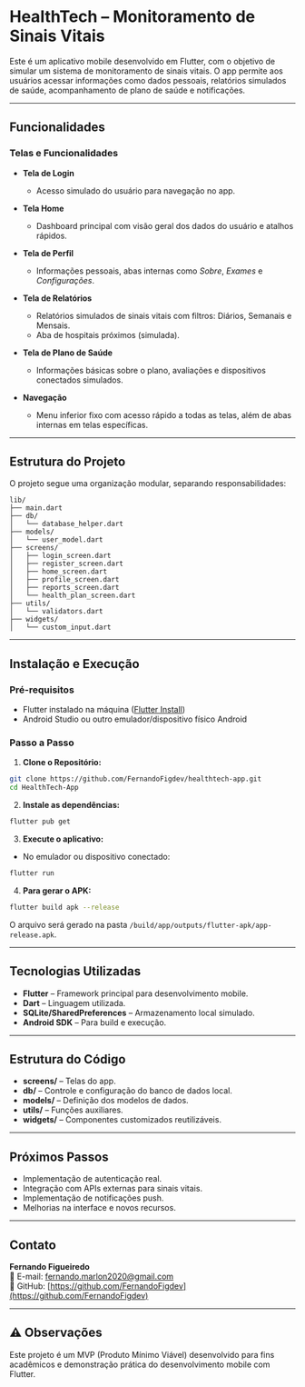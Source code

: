 
# HealthTech – Monitoramento de Sinais Vitais

Este é um aplicativo mobile desenvolvido em Flutter, com o objetivo de simular um sistema de monitoramento de sinais vitais. O app permite aos usuários acessar informações como dados pessoais, relatórios simulados de saúde, acompanhamento de plano de saúde e notificações.

---

## Funcionalidades

### Telas e Funcionalidades

- **Tela de Login**
  - Acesso simulado do usuário para navegação no app.

- **Tela Home**
  - Dashboard principal com visão geral dos dados do usuário e atalhos rápidos.

- **Tela de Perfil**
  - Informações pessoais, abas internas como *Sobre*, *Exames* e *Configurações*.

- **Tela de Relatórios**
  - Relatórios simulados de sinais vitais com filtros: Diários, Semanais e Mensais.
  - Aba de hospitais próximos (simulada).

- **Tela de Plano de Saúde**
  - Informações básicas sobre o plano, avaliações e dispositivos conectados simulados.

- **Navegação**
  - Menu inferior fixo com acesso rápido a todas as telas, além de abas internas em telas específicas.

---

## Estrutura do Projeto

O projeto segue uma organização modular, separando responsabilidades:

```
lib/
├── main.dart
├── db/
│   └── database_helper.dart
├── models/
│   └── user_model.dart
├── screens/
│   ├── login_screen.dart
│   ├── register_screen.dart
│   ├── home_screen.dart
│   ├── profile_screen.dart
│   ├── reports_screen.dart
│   └── health_plan_screen.dart
├── utils/
│   └── validators.dart
├── widgets/
│   └── custom_input.dart
```

---

## Instalação e Execução

### Pré-requisitos

- Flutter instalado na máquina ([Flutter Install](https://docs.flutter.dev/get-started/install))
- Android Studio ou outro emulador/dispositivo físico Android

### Passo a Passo

1. **Clone o Repositório:**

```bash
git clone https://github.com/FernandoFigdev/healthtech-app.git
cd HealthTech-App
```

2. **Instale as dependências:**

```bash
flutter pub get
```

3. **Execute o aplicativo:**

- No emulador ou dispositivo conectado:

```bash
flutter run
```

4. **Para gerar o APK:**

```bash
flutter build apk --release
```

O arquivo será gerado na pasta `/build/app/outputs/flutter-apk/app-release.apk`.

---

## Tecnologias Utilizadas

- **Flutter** – Framework principal para desenvolvimento mobile.
- **Dart** – Linguagem utilizada.
- **SQLite/SharedPreferences** – Armazenamento local simulado.
- **Android SDK** – Para build e execução.

---

## Estrutura do Código

- **screens/** – Telas do app.
- **db/** – Controle e configuração do banco de dados local.
- **models/** – Definição dos modelos de dados.
- **utils/** – Funções auxiliares.
- **widgets/** – Componentes customizados reutilizáveis.

---

## Próximos Passos

- Implementação de autenticação real.
- Integração com APIs externas para sinais vitais.
- Implementação de notificações push.
- Melhorias na interface e novos recursos.

---

## Contato

**Fernando Figueiredo**  
📧 E-mail: fernando.marlon2020@gmail.com  
🔗 GitHub: [https://github.com/FernandoFigdev](https://github.com/FernandoFigdev)

---

## ⚠️ Observações

Este projeto é um MVP (Produto Mínimo Viável) desenvolvido para fins acadêmicos e demonstração prática do desenvolvimento mobile com Flutter.
